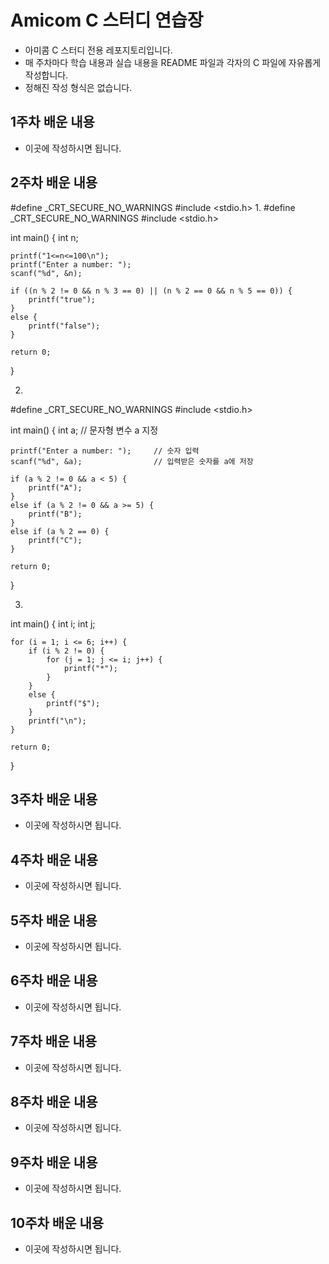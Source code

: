 # Amicom C 스터디 연습장

- 아미콤 C 스터디 전용 레포지토리입니다.
- 매 주차마다 학습 내용과 실습 내용을 README 파일과 각자의 C 파일에 자유롭게 작성합니다.
- 정해진 작성 형식은 없습니다.

## 1주차 배운 내용
- 이곳에 작성하시면 됩니다.

## 2주차 배운 내용
#define _CRT_SECURE_NO_WARNINGS
#include <stdio.h>
1.
#define _CRT_SECURE_NO_WARNINGS
#include <stdio.h>

int main() {
	int n;

	printf("1<=n<=100\n");
	printf("Enter a number: ");
	scanf("%d", &n);

	if ((n % 2 != 0 && n % 3 == 0) || (n % 2 == 0 && n % 5 == 0)) {
		printf("true");
	}
	else {
		printf("false");
	}

	return 0;
}

2.
#define _CRT_SECURE_NO_WARNINGS
#include <stdio.h>

int main() {
	int a;							// 문자형 변수 a 지정

	printf("Enter a number: ");		// 숫자 입력
	scanf("%d", &a);				// 입력받은 숫자를 a에 저장

	if (a % 2 != 0 && a < 5) {
		printf("A");
	}
	else if (a % 2 != 0 && a >= 5) {
		printf("B");
	}
	else if (a % 2 == 0) {
		printf("C");
	}

	return 0;
}

3.
int main() {
    int i;
    int j;

    for (i = 1; i <= 6; i++) {
        if (i % 2 != 0) {
            for (j = 1; j <= i; j++) {
                printf("*");
            }
        }
        else {
            printf("$");
        }
        printf("\n");
    }

    return 0;
}


## 3주차 배운 내용
- 이곳에 작성하시면 됩니다.

## 4주차 배운 내용
- 이곳에 작성하시면 됩니다.

## 5주차 배운 내용
- 이곳에 작성하시면 됩니다.

## 6주차 배운 내용
- 이곳에 작성하시면 됩니다.

## 7주차 배운 내용
- 이곳에 작성하시면 됩니다.

## 8주차 배운 내용
- 이곳에 작성하시면 됩니다.

## 9주차 배운 내용
- 이곳에 작성하시면 됩니다.

## 10주차 배운 내용
- 이곳에 작성하시면 됩니다.
